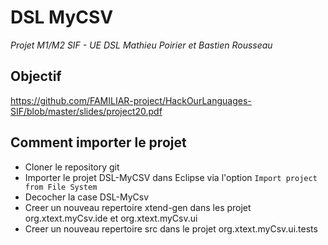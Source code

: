 # DSL MyCSV
*Projet M1/M2 SIF - UE DSL*
*Mathieu Poirier et Bastien Rousseau*

## Objectif

https://github.com/FAMILIAR-project/HackOurLanguages-SIF/blob/master/slides/project20.pdf

## Comment importer le projet

- Cloner le repository git
- Importer le projet DSL-MyCSV dans Eclipse via l'option `Import project from File System`
- Decocher la case DSL-MyCsv
- Creer un nouveau repertoire xtend-gen dans les projet org.xtext.myCsv.ide et org.xtext.myCsv.ui
- Creer un nouveau repertoire src dans le projet org.xtext.myCsv.ui.tests
